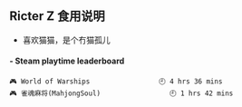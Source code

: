 ## Ricter Z 食用说明
- 喜欢猫猫，是个冇猫孤儿

<!-- steam-box start -->
#### - Steam playtime leaderboard
```text
🎮 World of Warships                 🕘 4 hrs 36 mins
🎮 雀魂麻将(MahjongSoul)                 🕘 1 hrs 42 mins
```
<!-- Powered by https://github.com/YouEclipse/steam-box . -->
<!-- steam-box end -->
